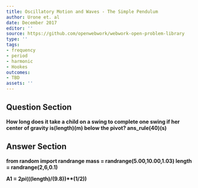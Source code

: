 ```yaml
---
title: Oscillatory Motion and Waves - The Simple Pendulum
author: Urone et. al
date: December 2017
editor: ''
source: https://github.com/openwebwork/webwork-open-problem-library
type: ''
tags:
- frequency
- period
- harmonic
- Hookes
outcomes:
- TBD
assets: ''
---
```


## Question Section 

<b>
How long does it take a child on a swing to complete one swing if her center of gravity is(length)(m) below the pivot?
ans_rule(40)(s)


## Answer Section

from random import randrange
mass = randrange(5.00,10.00,1.03) 
length = randrange(2,6,0.1)

A1 = 2*pi*(((length)/(9.8))**(1/2))
